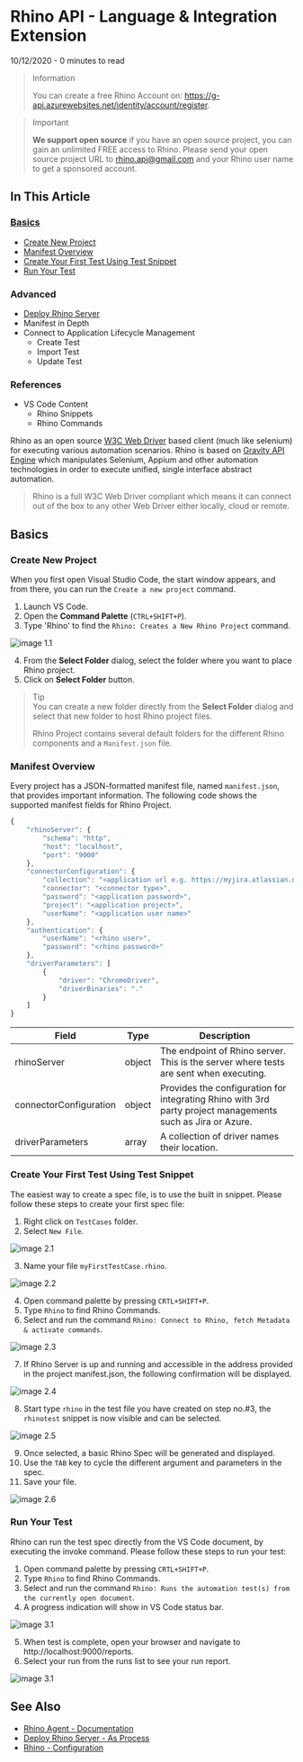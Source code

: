 # Rhino API - Language & Integration Extension
10/12/2020 - 0 minutes to read

> Information
>
> You can create a free Rhino Account on: https://g-api.azurewebsites.net/identity/account/register.

> Important
>
> **We support open source** if you have an open source project, you can gain an unlimited FREE access to Rhino.
> Please send your open source project URL to rhino.api@gmail.com and your Rhino user name to get a sponsored account.

## In This Article
### [Basics](#basics)
* [Create New Project](#create-new-project)
* [Manifest Overview](#manifest-overview)
* [Create Your First Test Using Test Snippet](create-your-first-test-using-test-snippet)
* [Run Your Test](#run-your-test)

### Advanced
* [Deploy Rhino Server](https://github.com/savanna-projects/rhino-agent/blob/master/docs/pages/GettingStarted/Deployment.md)
* Manifest in Depth
* Connect to Application Lifecycle Management
    - Create Test
    - Import Test
    - Update Test

### References
* VS Code Content
    - Rhino Snippets
    - Rhino Commands  

Rhino as an open source [W3C Web Driver](https://www.w3.org/TR/webdriver/) based client (much like selenium) for executing various automation scenarios. Rhino is based on [Gravity API Engine](https://github.com/gravity-api) which manipulates Selenium, Appium and other automation technologies in order to execute unified, single interface abstract automation.  

> Rhino is a full W3C Web Driver compliant which means it can connect out of the box to any other Web Driver either locally, cloud or remote.

## Basics
### Create New Project
When you first open Visual Studio Code, the start window appears, and from there, you can run the ```Create a new project``` command.  

1. Launch VS Code.
2. Open the **Command Palette** (```CTRL+SHIFT+P```).
3. Type 'Rhino' to find the ```Rhino: Creates a New Rhino Project``` command.  

![image 1.1](https://github.com/savanna-projects/rhino-vscode-extension/blob/master/images/create_new_project_1.png "Command Palette")  

4. From the **Select Folder** dialog, select the folder where you want to place Rhino project.
5. Click on **Select Folder** button.  

> Tip  
> You can create a new folder directly from the **Select Folder** dialog and select that new folder to host Rhino project files.
>
> Rhino Project contains several default folders for the different Rhino components and a ```Manifest.json``` file.

### Manifest Overview
Every project has a JSON-formatted manifest file, named ```manifest.json```, that provides important information. The following code shows the supported manifest fields for Rhino Project.

```js
{
    "rhinoServer": {
        "schema": "http",
        "host": "localhost",
        "port": "9000"
    },
    "connectorConfiguration": {
        "collection": "<application url e.g. https://myjira.atlassian.net>",
        "connector": "<connector type>",
        "password": "<application password>",
        "project": "<application project>",
        "userName": "<application user name>"
    },
    "authentication": {
        "userName": "<rhino user>",
        "password": "<rhino password>"
    },
    "driverParameters": [
        {
            "driver": "ChromeDriver",
            "driverBinaries": "."
        }
    ]
}
```

|Field                 |Type  |Description                                                                                               |
|----------------------|------|----------------------------------------------------------------------------------------------------------|
|rhinoServer           |object|The endpoint of Rhino server. This is the server where tests are sent when executing.                     |
|connectorConfiguration|object|Provides the configuration for integrating Rhino with 3rd party project managements such as Jira or Azure.|
|driverParameters      |array |A collection of driver names their location.                                                              |

### Create Your First Test Using Test Snippet
The easiest way to create a spec file, is to use the built in snippet. Please follow these steps to create your first spec file:  

1. Right click on ```TestCases``` folder.
2. Select ```New File```.  

![image 2.1](https://github.com/savanna-projects/rhino-vscode-extension/blob/master/images/create_test_1.png "Context Menu")  

3. Name your file ```myFirstTestCase.rhino```.  

![image 2.2](https://github.com/savanna-projects/rhino-vscode-extension/blob/master/images/create_test_2.png "Rhino Spec File")  

4. Open command palette by pressing ```CRTL+SHIFT+P```.
5. Type ```Rhino``` to find Rhino Commands.
6. Select and run the command ```Rhino: Connect to Rhino, fetch Metadata & activate commands```.  

![image 2.3](https://github.com/savanna-projects/rhino-vscode-extension/blob/master/images/create_test_3.png "Command Palette")

7. If Rhino Server is up and running and accessible in the address provided in the project manifest.json, the following confirmation will be displayed.  

![image 2.4](https://github.com/savanna-projects/rhino-vscode-extension/blob/master/images/create_test_4.png "Connection Confirmation")  

8. Start type ```rhino``` in the test file you have created on step no.#3, the ```rhinotest``` snippet is now visible and can be selected.  

![image 2.5](https://github.com/savanna-projects/rhino-vscode-extension/blob/master/images/create_test_5.png "Rhino Snippet")  

9. Once selected, a basic Rhino Spec will be generated and displayed.
10. Use the ```TAB``` key to cycle the different argument and parameters in the spec.
11. Save your file.  

![image 2.6](https://github.com/savanna-projects/rhino-vscode-extension/blob/master/images/create_test_7.png "Rhino Snippet")

### Run Your Test
Rhino can run the test spec directly from the VS Code document, by executing the invoke command. Please follow these steps to run your test:  

1. Open command palette by pressing ```CRTL+SHIFT+P```.
2. Type ```Rhino``` to find Rhino Commands.
3. Select and run the command ```Rhino: Runs the automation test(s) from the currently open document```.
4. A progress indication will show in VS Code status bar.  

![image 3.1](https://github.com/savanna-projects/rhino-vscode-extension/blob/master/images/run_test_1.png "Command Palette")  

5. When test is complete, open your browser and navigate to http://localhost:9000/reports.
6. Select your run from the runs list to see your run report.  

![image 3.1](https://github.com/savanna-projects/rhino-vscode-extension/blob/master/images/run_test_2.png "Rhino Report")

## See Also
* [Rhino Agent - Documentation](https://github.com/savanna-projects/rhino-agent/blob/master/docs/pages/Home.md)
* [Deploy Rhino Server - As Process](https://github.com/savanna-projects/rhino-agent/blob/master/docs/pages/GettingStarted/Deployment.md)
* [Rhino - Configuration](https://github.com/savanna-projects/rhino-agent/blob/master/docs/pages/ApiReference/Configurations.md#get-configuration)